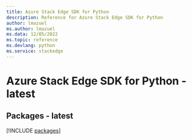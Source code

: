 ```yaml
---
title: Azure Stack Edge SDK for Python
description: Reference for Azure Stack Edge SDK for Python
author: lmazuel
ms.author: lmazuel
ms.data: 12/05/2022
ms.topic: reference
ms.devlang: python
ms.service: stackedge
---
```

# Azure Stack Edge SDK for Python - latest
## Packages - latest
[!INCLUDE [packages](stack-edge-index.md)]